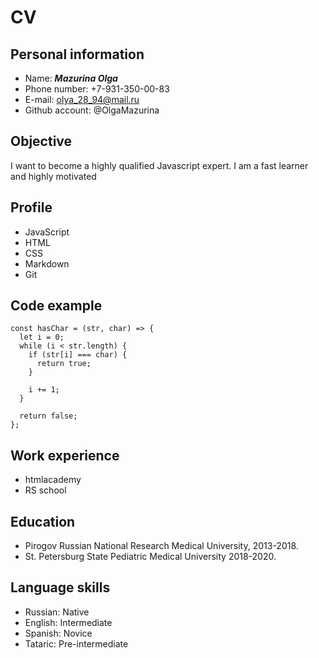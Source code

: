 # CV

## Personal information ##
* Name: *__Mazurina Olga__*
* Phone number: +7-931-350-00-83
* E-mail: olya_28_94@mail.ru
* Github account: @OlgaMazurina


## Objective
I want to become a highly qualified
Javascript expert. I am a fast learner and highly motivated


## Profile
* JavaScript
* HTML
* CSS
* Markdown
* Git


## Code example
```
const hasChar = (str, char) => {
  let i = 0;
  while (i < str.length) {
    if (str[i] === char) {
      return true;
    }

    i += 1;
  }

  return false;
};
```


## Work experience
* htmlacademy
* RS school


## Education
* Pirogov Russian National Research Medical University, 2013-2018.
* St. Petersburg State Pediatric Medical University 2018-2020.


## Language skills
  * Russian: Native
  * English: Intermediate
  * Spanish: Novice
  * Tataric: Pre-intermediate
